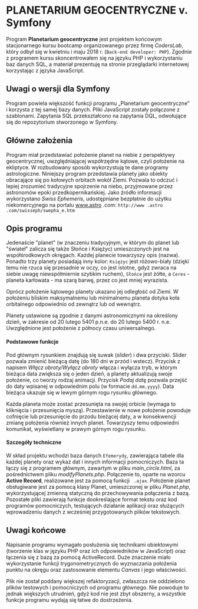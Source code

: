# PLANETARIUM GEOCENTRYCZNE v. Symfony
Program **Planetarium geocentryczne** jest projektem końcowym stacjonarnego kursu bootcamp organizowanego przez firmę 
_CodersLab_, 
który odbył się w kwietniu i maju 2018 r. (```Back-end developer: PHP```). Zgodnie z programem kursu skoncentrowałem się na
 języku PHP i  wykorzystaniu baz danych SQL, a materiał prezentuję na stronie przeglądarki internetowej korzystając 
 z języka JavaScript.

## Uwagi o wersji dla Symfony

Program powiela większość funkcji programu „Planetarium geocentryczne” i korzysta z tej samej bazy danych. Pliki JavaScript zostały połączone z szablonami. Zapytania SQL przekształcono na zapytania DQL, odwołujące się do repozytorium stworzonego w Symfony.
 
 ## Główne założenia
 Program miał przedstawiać położenie planet na niebie z perspektywy geocentrycznej, uwzględniającej współrzędne 
 kątowe,  czyli położenie na ekliptyce. W rozbudowany sposób wykorzystują te dane programy astrologiczne. Niniejszy 
 program przedstawia planety jako obiekty obracające się po kołowych orbitach wokół Ziemi. Pozwala to odczuć i lepiej
  zrozumieć tradycyjne spojrzenie na niebo, przyjmowane przez astronomów epoki przedkopernikańskiej. Jako źródło 
  informacji wykorzystano _Swiss Ephemeris_, udostępniane bezpłatnie do użytku niekomercyjnego na portalu www.astro
  .com:   ```http://www
  .astro
  .com/swisseph/swepha_e.htm``` 
  
  ## Opis programu
   Jedenaście "planet" (w znaczeniu tradycyjnym, w którym do planet lub "świateł" zalicza się także Słońce i Księżyc) 
  umieszczonych jest na współśrodkowych okręgach. Każdej planecie towarzyszy opis (nazwa). Ponadto trzy planety 
  posiadają inny kolor: ```Księżyc``` jest różowo-biały (dzięki temu nie rzuca się przesadnie w oczy, co jest istotne, gdyż
   zwraca na siebie uwagę niewspółmiernie szybkim ruchem), ```Słońce``` jest żółte, a ```Ceres``` - planeta karłowata - ma 
   szarą barwę, przez co jest mniej wyrazista.

   Oprócz położenie kątowego planety ukazano jej odległość od Ziemi. W położeniu bliskim maksymalnemu lub minimalnemu planeta dotyka koła orbitalnego odpowiednio od zewnątrz lub od wewnątrz.
   
   Planety ustawione są zgodnie z danymi astronomicznymi na określony dzień, w zakresie od 20 lutego 5401 p.n.e. do 
   20 lutego 5400 r. n.e. Uwzględnione jest położenie z północy czasu uniwersalnego.
   
   #### Podstawowe funkcje
   Pod głównym rysunkiem znajdują się suwak (_slider_) i dwa przyciski. Slider pozwala zmienić bieżącą datę (do 180 
   dni w przód i wstecz). Przycisk z napisem _Włącz obroty/Wyłącz obroty_ włącza i wyłącza tryb, w którym bieżąca 
   data zwiększa się o jeden dzień, a planety  aktualizują swoje położenie, co tworzy rodzaj animacji. Przycisk 
   _Podaj datę_ pozwala przejść do daty wpisanej w odpowiednim polu (w formacie ```dd.mm.yyyy```). Data bieżąca 
   ukazuje się w lewym górnym rogu rysunku głównego.
   
   Każda planeta może zostać przesunięta na swojej orbicie (wymaga to kliknięcia i przesunięcia myszą). Przestawienie
    w nowe położenie powoduje cofnięcie lub przesunięcie do przodu bieżącej daty, a w konsekwencji zmianę położenia 
    również innych planet. Towarzyszy temu odpowiedni komunikat, wyświetlany w prawym górnym rogu rysunku.
       
   #### Szczegóły techniczne
   W skład projektu wchodzi baza danych ```Efemerydy```, zawierająca tabele dla każdej planety oraz wykaz dat i 
   innych informacji pomocniczych. Baza ta łączy się z programem głównym, zawartym w pliku _main_circle.html_, za 
   pośrednictwem pliku _modifyPlanets.php_. Połączenie to, oparte na wzorcu **Active Record**, realizowane jest za 
   pomocą 
   funkcji ```
   .ajax```.  Położenie planet obsługiwane jest za pomocą klasy Planet, umieszczonej w pliku _Planet.php_, 
   wykorzystującej zmienną statyczną do przechowywania połączenia z bazą. Pozostałe 
   pliki zawierają funkcje dookreślające format tekstu oraz kod programów pomocniczych, testujących działanie 
   aplikacji oraz służących wprowadzeniu danych z wcześniej przygotowanych plików tekstowych.
   
   ## Uwagi końcowe
   Napisanie programu wymagało posłużenia się technikami obiektowymi (tworzenie klas w języku PHP oraz ich 
   odpowiedników w JavaScript) oraz łączenia się z bazą za pomocą ActiveRecord. Duże znaczenie miało wykorzystanie 
   funkcji trygonometrycznych do wyznaczania położenia punktu na okręgu oraz zastosowanie elementu _Canvas_ i 
   jego właściwości.
   
    
  Plik nie został poddany większej refaktoryzacji, zwłaszcza nie oddzielono plików testowych i pomocniczych od 
  programu głównego. Nie powoduje to jednak większych utrudnień, gdyż kod nie jest zbyt obszerny, a wszystkie funkcje
   programu wydają się łatwe do dostrzeżenia.
